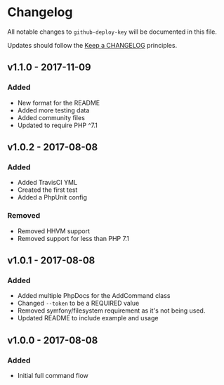 # Changelog

All notable changes to `github-deploy-key` will be documented in this file.

Updates should follow the [Keep a CHANGELOG](http://keepachangelog.com/) principles.

## v1.1.0 - 2017-11-09

### Added
- New format for the README
- Added more testing data
- Added community files
- Updated to require PHP ^7.1

## v1.0.2 - 2017-08-08

### Added
- Added TravisCI YML
- Created the first test
- Added a PhpUnit config

### Removed
- Removed HHVM support
- Removed support for less than PHP 7.1

## v1.0.1 - 2017-08-08

### Added
- Added multiple PhpDocs for the AddCommand class
- Changed `--token` to be a REQUIRED value
- Removed symfony/filesystem requirement as it's not being used.
- Updated README to include example and usage

## v1.0.0 - 2017-08-08

### Added
- Initial full command flow
